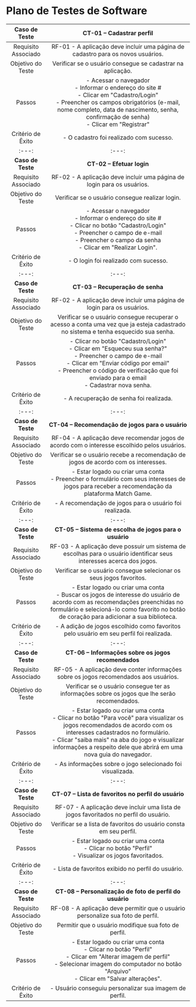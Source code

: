# Plano de Testes de Software
 
| **Caso de Teste** 	| **CT-01 – Cadastrar perfil** 	|
|:---:	|:---:	|
|	Requisito Associado 	| RF-01 - A aplicação deve incluir uma página de cadastro para os novos usuários. |
| Objetivo do Teste 	| Verificar se o usuário consegue se cadastrar na aplicação. |
| Passos 	| - Acessar o navegador <br> - Informar o endereço do site #<br> - Clicar em "Cadastro/Login" <br> - Preencher os campos obrigatórios (e-mail, nome completo, data de nascimento, senha, confirmação de senha) <br> - Clicar em "Registrar" |
|Critério de Êxito | - O cadastro foi realizado com sucesso. |
|:---:	|:---:	|
| **Caso de Teste** 	| **CT-02 – Efetuar login**	|
|Requisito Associado | RF-02	- A aplicação deve incluir uma página de login para os usuários. |
| Objetivo do Teste 	| Verificar se o usuário consegue realizar login. |
| Passos 	| - Acessar o navegador <br> - Informar o endereço do site #<br> - Clicar no botão "Cadastro/Login" <br> - Preencher o campo de e-mail <br> - Preencher o campo da senha <br> - Clicar em "Realizar Login". |
|Critério de Êxito | - O login foi realizado com sucesso. |
|:---:	|:---:	|
| **Caso de Teste** 	| **CT-03 – Recuperação de senha**	|
|Requisito Associado | RF-02	- A aplicação deve incluir uma página de login para os usuários. |
| Objetivo do Teste 	| Verificar se o usuário consegue recuperar o acesso a conta uma vez que ja esteja cadastrado no sistema e tenha esquecido sua senha. |
| Passos 	|- Clicar no botão "Cadastro/Login" <br> - Clicar em "Esqueceu sua senha?"<br> - Preencher o campo de e-mail <br> - Clicar em "Enviar código por email"<br> - Preencher o código de verificação que foi enviado para o email<br> - Cadastrar nova senha. |
|Critério de Êxito | - A recuperação de senha foi realizada. |
|:---:	|:---:	|
| **Caso de Teste** 	| **CT-04 – Recomendação de jogos para o usuário**	|
|Requisito Associado | RF-04	- A aplicação deve recomendar jogos de acordo com o interesse escolhido pelos usuários. |
| Objetivo do Teste 	| Verificar se o usuário recebe a recomendação de jogos de acordo com os interesses. |
| Passos 	| - Estar logado ou criar uma conta <br> - Preencher o formulário com seus interesses de jogos para receber a recomendação da plataforma Match Game. <br> 
|Critério de Êxito | - A recomendação de jogos para o usuário foi realizada. |
|:---:	|:---:	|
| **Caso de Teste** 	| **CT-05 – Sistema de escolha de jogos para o usuário**	|
|Requisito Associado | RF-03 -	A aplicação deve possuir um sistema de escolhas para o usuário identificar seus interesses acerca dos jogos. |
| Objetivo do Teste 	| Verificar se o usuário consegue selecionar os seus jogos favoritos. |
| Passos 	| - Estar logado ou criar uma conta <br> - Buscar os jogos de interesse do usuário de acordo com as recomendações preenchidas no formulário e selecioná-lo como favorito no botão de coração para adicionar a sua biblioteca. <br> 
|Critério de Êxito | - A adição de jogos escolhido como favoritos pelo usuário em seu perfil foi realizada. |
|:---:	|:---:	|
| **Caso de Teste** 	| **CT-06 – Informações sobre os jogos recomendados**	|
|Requisito Associado | RF-05 -	A aplicação deve conter informações sobre os jogos recomendados aos usuários. |
| Objetivo do Teste 	| Verificar se o usuário consegue ter as informações sobre os jogos que lhe serão recomendados. |
| Passos 	| - Estar logado ou criar uma conta <br> - Clicar no botão "Para você" para visualizar os jogos recomendados de acordo com os interesses cadastrados no formulário. <br> - Clicar "saiba mais" na aba do jogo e visualizar informações a respeito dele que abrirá em uma nova guia do navegador.
|Critério de Êxito | - As informações sobre o jogo selecionado foi visualizada. |
|:---:	|:---:	|
| **Caso de Teste** 	| **CT-07 – Lista de favoritos no perfil do usuário**	|
|Requisito Associado | RF-07 -	A aplicação deve incluir uma lista de jogos favoritados no perfil do usuário. |
| Objetivo do Teste 	| Verificar se a lista de favoritos do usuário consta em seu perfil. |
| Passos 	| - Estar logado ou criar uma conta <br> - Clicar no botão "Perfil"<br> - Visualizar os jogos favoritados.<br>
|Critério de Êxito | - Lista de favoritos exibido no perfil do usuário. |
|:---:	|:---:	|
| **Caso de Teste**	| **CT-08 – Personalização de foto de perfil do usuário**	|
|Requisito Associado | RF-08	- A aplicação deve permitir que o usuário personalize sua foto de perfil. |
| Objetivo do Teste 	| Permitir que o usuário modifique sua foto de perfil. |
| Passos 	| - Estar logado ou criar uma conta <br> - Clicar no botão "Perfil"<br> - Clicar em "Alterar imagem de perfil"<br> - Selecionar imagem do computador no botão "Arquivo" <br> - Clicar em "Salvar alterações".
|Critério de Êxito | - Usuário conseguiu personalizar sua imagem de perfil. |


